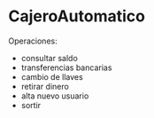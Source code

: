 # CajeroAutomatico
Operaciones:
  - consultar saldo
  - transferencias bancarias
  - cambio de llaves
  - retirar dinero
  - alta nuevo usuario
  - sortir
